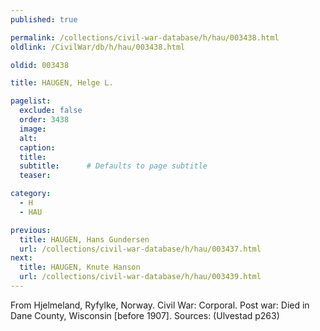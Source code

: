 ```yaml
---
published: true

permalink: /collections/civil-war-database/h/hau/003438.html
oldlink: /CivilWar/db/h/hau/003438.html

oldid: 003438

title: HAUGEN, Helge L.

pagelist:
  exclude: false
  order: 3438
  image: 
  alt:
  caption:
  title:
  subtitle:      # Defaults to page subtitle
  teaser:

category: 
  - H 
  - HAU

previous:
  title: HAUGEN, Hans Gundersen
  url: /collections/civil-war-database/h/hau/003437.html  
next:
  title: HAUGEN, Knute Hanson
  url: /collections/civil-war-database/h/hau/003439.html   
---
```

From Hjelmeland, Ryfylke, Norway. Civil War: Corporal. Post war: Died in Dane County, Wisconsin [before 1907]. Sources: (Ulvestad p263)